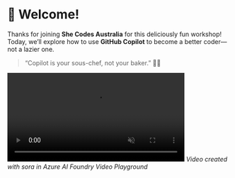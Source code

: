 # 🧁 Welcome!

Thanks for joining **She Codes Australia** for this deliciously fun workshop!  
Today, we’ll explore how to use **GitHub Copilot** to become a better coder—not a lazier one.

> “Copilot is your sous-chef, not your baker.” 👩‍🍳

<video src="assets/20250708-114601-sora.mp4" autoplay loop muted playsinline width="400"></video>
*Video created with sora in Azure AI Foundry Video Playground*
